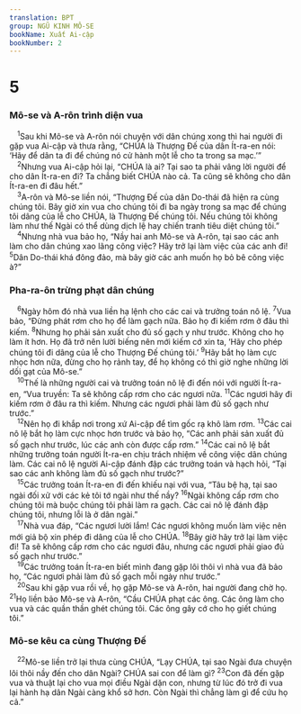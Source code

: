 ```yaml
---
translation: BPT
group: NGŨ KINH MÔ-SE
bookName: Xuất Ai-cập 
bookNumber: 2
---
```


<div class="title"><h1>5</h1><h3>Mô-se và A-rôn trình diện vua</h3></div>
<span class="verse xu_5_1"> <sup>1</sup>Sau khi Mô-se và A-rôn nói chuyện với dân chúng xong thì hai người đi gặp vua Ai-cập và thưa rằng, “CHÚA là Thượng Đế của dân Ít-ra-en nói: ‘Hãy để dân ta đi để chúng nó cử hành một lễ cho ta trong sa mạc.’”<br/></span>
<span class="verse xu_5_2"> <sup>2</sup>Nhưng vua Ai-cập hỏi lại, “CHÚA là ai? Tại sao ta phải vâng lời người để cho dân Ít-ra-en đi? Ta chẳng biết CHÚA nào cả. Ta cũng sẽ không cho dân Ít-ra-en đi đâu hết.”<br/></span>
<span class="verse xu_5_3"> <sup>3</sup>A-rôn và Mô-se liền nói, “Thượng Đế của dân Do-thái đã hiện ra cùng chúng tôi. Bây giờ xin vua cho chúng tôi đi ba ngày trong sa mạc để chúng tôi dâng của lễ cho CHÚA, là Thượng Đế chúng tôi. Nếu chúng tôi không làm như thế Ngài có thể dùng dịch lệ hay chiến tranh tiêu diệt chúng tôi.”<br/></span>
<span class="verse xu_5_4"> <sup>4</sup>Nhưng nhà vua bảo họ, “Nầy hai anh Mô-se và A-rôn, tại sao các anh làm cho dân chúng xao lãng công việc? Hãy trở lại làm việc của các anh đi!</span>
<span class="verse xu_5_5"><sup>5</sup>Dân Do-thái khá đông đảo, mà bây giờ các anh muốn họ bỏ bê công việc à?”<br/></span>
<div class="title"><h3>Pha-ra-ôn trừng phạt dân chúng</h3></div>
<span class="verse xu_5_6"> <sup>6</sup>Ngày hôm đó nhà vua liền hạ lệnh cho các cai và trưởng toán nô lệ.</span>
<span class="verse xu_5_7"><sup>7</sup>Vua bảo, “Đừng phát rơm cho họ để làm gạch nữa. Bảo họ đi kiếm rơm ở đâu thì kiếm.</span>
<span class="verse xu_5_8"><sup>8</sup>Nhưng họ phải sản xuất cho đủ số gạch y như trước. Không cho họ làm ít hơn. Họ đã trở nên lười biếng nên mới kiếm cớ xin ta, ‘Hãy cho phép chúng tôi đi dâng của lễ cho Thượng Đế chúng tôi.’</span>
<span class="verse xu_5_9"><sup>9</sup>Hãy bắt họ làm cực nhọc hơn nữa, đừng cho họ rảnh tay, để họ không có thì giờ nghe những lời dối gạt của Mô-se.”<br/></span>
<span class="verse xu_5_10"> <sup>10</sup>Thế là những người cai và trưởng toán nô lệ đi đến nói với người Ít-ra-en, “Vua truyền: Ta sẽ không cấp rơm cho các ngươi nữa.</span>
<span class="verse xu_5_11"><sup>11</sup>Các ngươi hãy đi kiếm rơm ở đâu ra thì kiếm. Nhưng các ngươi phải làm đủ số gạch như trước.”<br/></span>
<span class="verse xu_5_12"> <sup>12</sup>Nên họ đi khắp nơi trong xứ Ai-cập để tìm gốc rạ khô làm rơm.</span>
<span class="verse xu_5_13"><sup>13</sup>Các cai nô lệ bắt họ làm cực nhọc hơn trước và bảo họ, “Các anh phải sản xuất đủ số gạch như trước, lúc các anh còn được cấp rơm.”</span>
<span class="verse xu_5_14"><sup>14</sup>Các cai nô lệ bắt những trưởng toán người Ít-ra-en chịu trách nhiệm về công việc dân chúng làm. Các cai nô lệ người Ai-cập đánh đập các trưởng toán và hạch hỏi, “Tại sao các anh không làm đủ số gạch như trước?”<br/></span>
<span class="verse xu_5_15"> <sup>15</sup>Các trưởng toán Ít-ra-en đi đến khiếu nại với vua, “Tâu bệ hạ, tại sao ngài đối xử với các kẻ tôi tớ ngài như thế nầy?</span>
<span class="verse xu_5_16"><sup>16</sup>Ngài không cấp rơm cho chúng tôi mà buộc chúng tôi phải làm ra gạch. Các cai nô lệ đánh đập chúng tôi, nhưng lỗi là ở dân ngài.”<br/></span>
<span class="verse xu_5_17"> <sup>17</sup>Nhà vua đáp, “Các ngươi lười lắm! Các ngươi không muốn làm việc nên mới giả bộ xin phép đi dâng của lễ cho CHÚA.</span>
<span class="verse xu_5_18"><sup>18</sup>Bây giờ hãy trở lại làm việc đi! Ta sẽ không cấp rơm cho các ngươi đâu, nhưng các ngươi phải giao đủ số gạch như trước.”<br/></span>
<span class="verse xu_5_19"> <sup>19</sup>Các trưởng toán Ít-ra-en biết mình đang gặp lôi thôi vì nhà vua đã bảo họ, “Các ngươi phải làm đủ số gạch mỗi ngày như trước.”<br/></span>
<span class="verse xu_5_20"> <sup>20</sup>Sau khi gặp vua rồi về, họ gặp Mô-se và A-rôn, hai người đang chờ họ.</span>
<span class="verse xu_5_21"><sup>21</sup>Họ liền bảo Mô-se và A-rôn, “Cầu CHÚA phạt các ông. Các ông làm cho vua và các quần thần ghét chúng tôi. Các ông gây cớ cho họ giết chúng tôi.”<br/></span>
<div class="title"><h3>Mô-se kêu ca cùng Thượng Đế</h3></div>
<span class="verse xu_5_22"> <sup>22</sup>Mô-se liền trở lại thưa cùng CHÚA, “Lạy CHÚA, tại sao Ngài đưa chuyện lôi thôi nầy đến cho dân Ngài? CHÚA sai con để làm gì?</span>
<span class="verse xu_5_23"><sup>23</sup>Con đã đến gặp vua và thuật lại cho vua mọi điều Ngài dặn con, nhưng từ lúc đó trở đi vua lại hành hạ dân Ngài càng khổ sở hơn. Còn Ngài thì chẳng làm gì để cứu họ cả.”<br/></span>
